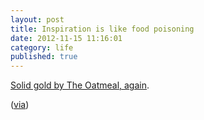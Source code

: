 ```yaml
---
layout: post
title: Inspiration is like food poisoning
date: 2012-11-15 11:16:01
category: life
published: true
---
```


[Solid gold by The Oatmeal, again](http://theoatmeal.com/comics/making_things).

([via](http://512pixels.net/2012/11/shit/))